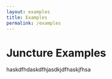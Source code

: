 ```yaml
---
layout: examples
title: Examples
permalink: /examples
---
```


# Juncture Examples

haskdfhdaskdfhjasdkjdfhaskjfhsa
